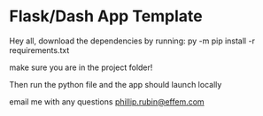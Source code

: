 Flask/Dash App Template
=============================

Hey all, download the dependencies by running: py -m pip install -r requirements.txt

make sure you are in the project folder!


Then run the python file and the app should launch locally

email me with any questions
phillip.rubin@effem.com
